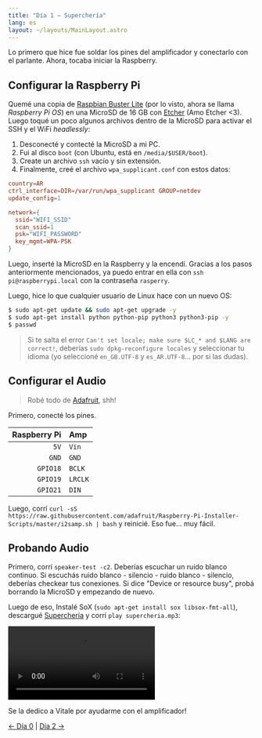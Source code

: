 ```yaml
---
title: "Día 1 — Superchería"
lang: es
layout: ~/layouts/MainLayout.astro
---
```


Lo primero que hice fue soldar los pines del amplificador y conectarlo con el parlante. Ahora, tocaba iniciar la Raspberry.

## Configurar la Raspberry Pi

Quemé una copia de [Raspbian Buster Lite](https://www.raspberrypi.org/downloads/raspberry-pi-os/) (por lo visto, ahora se llama *Raspberry Pi OS*) en una MicroSD de 16 GB con [Etcher](https://www.balena.io/etcher/) (Amo Etcher <3). Luego toqué un poco algunos archivos dentro de la MicroSD para activar el SSH y el WiFi *headlessly*:

1. Desconecté y contecté la MicroSD a mi PC.
2. Fui al disco `boot` (con Ubuntu, está en `/media/$USER/boot`).
3. Create un archivo `ssh` vacío y sin extensión.
4. Finalmente, creé el archivo `wpa_supplicant.conf` con estos datos:
```ini:wpa_supplicant.conf
country=AR
ctrl_interface=DIR=/var/run/wpa_supplicant GROUP=netdev
update_config=1

network={
  ssid="WIFI_SSID"
  scan_ssid=1
  psk="WIFI_PASSWORD"
  key_mgmt=WPA-PSK
}
```

Luego, inserté la MicroSD en la Raspberry y la encendí. Gracias a los pasos anteriormente mencionados, ya puedo entrar en ella con `ssh pi@raspberrypi.local` con la contraseña `rasperry`.

Luego, hice lo que cualquier usuario de Linux hace con un nuevo OS:
```bash
$ sudo apt-get update && sudo apt-get upgrade -y
$ sudo apt-get install python python-pip python3 python3-pip -y
$ passwd
```

> Si te salta el error `Can't set locale; make sure $LC_* and $LANG are correct!`, deberías `sudo dpkg-reconfigure locales` y seleccionar tu idioma (yo seleccioné `en_GB.UTF-8` y `es_AR.UTF-8`... por si las dudas).

## Configurar el Audio

> Robé todo de [Adafruit](https://learn.adafruit.com/adafruit-max98357-i2s-class-d-mono-amp/overview), shh!

Primero, conecté los pines.

| Raspberry Pi | Amp     |
| -----------: | :------ |
|         `5V` | `Vin`   |
|        `GND` | `GND`   |
|     `GPIO18` | `BCLK`  |
|     `GPIO19` | `LRCLK` |
|     `GPIO21` | `DIN`   |

Luego, corrí `curl -sS https://raw.githubusercontent.com/adafruit/Raspberry-Pi-Installer-Scripts/master/i2samp.sh | bash` y reinicié. Eso fue... muy fácil.

## Probando Audio

Primero, corrí `speaker-test -c2`. Deberías escuchar un ruido blanco continuo. Si escuchás ruido blanco - silencio - ruido blanco - silencio, deberías checkear tus conexiones. Si dice "Device or resource busy", probá borrando la MicroSD y empezando de nuevo.

Luego de eso, Instalé SoX (`sudo apt-get install sox libsox-fmt-all`), descargué [Superchería](https://www.youtube.com/watch?v=bA3ePHU00KY) y corrí `play supercheria.mp3`:

![Superstición!](/images/docs/the-cloc/supercheria.mp4)

Se la dedico a Vitale por ayudarme con el amplificador!

[&larr; Día 0](/docs/the-cloc/dia-0) | [Día 2 &rarr;](/docs/the-cloc/dia-2)